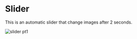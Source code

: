 # Slider
 This is an automatic slider that change images after 2 seconds.

![slider pt1](https://user-images.githubusercontent.com/66093149/121389090-f710d780-c943-11eb-9d09-8f1e3d4a2d74.png)

